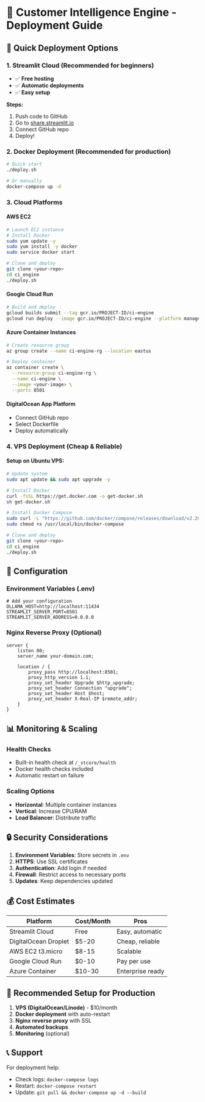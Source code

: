 # 🚀 Customer Intelligence Engine - Deployment Guide

## 🌟 **Quick Deployment Options**

### 1. **Streamlit Cloud (Recommended for beginners)**
- ✅ **Free hosting**
- ✅ **Automatic deployments**
- ✅ **Easy setup**

**Steps:**
1. Push code to GitHub
2. Go to [share.streamlit.io](https://share.streamlit.io/)
3. Connect GitHub repo
4. Deploy!

### 2. **Docker Deployment (Recommended for production)**
```bash
# Quick start
./deploy.sh

# Or manually
docker-compose up -d
```

### 3. **Cloud Platforms**

#### **AWS EC2**
```bash
# Launch EC2 instance
# Install Docker
sudo yum update -y
sudo yum install -y docker
sudo service docker start

# Clone and deploy
git clone <your-repo>
cd ci_engine
./deploy.sh
```

#### **Google Cloud Run**
```bash
# Build and deploy
gcloud builds submit --tag gcr.io/PROJECT-ID/ci-engine
gcloud run deploy --image gcr.io/PROJECT-ID/ci-engine --platform managed
```

#### **Azure Container Instances**
```bash
# Create resource group
az group create --name ci-engine-rg --location eastus

# Deploy container
az container create \
  --resource-group ci-engine-rg \
  --name ci-engine \
  --image <your-image> \
  --ports 8501
```

#### **DigitalOcean App Platform**
- Connect GitHub repo
- Select Dockerfile
- Deploy automatically

### 4. **VPS Deployment (Cheap & Reliable)**

#### **Setup on Ubuntu VPS:**
```bash
# Update system
sudo apt update && sudo apt upgrade -y

# Install Docker
curl -fsSL https://get.docker.com -o get-docker.sh
sh get-docker.sh

# Install Docker Compose
sudo curl -L "https://github.com/docker/compose/releases/download/v2.20.0/docker-compose-$(uname -s)-$(uname -m)" -o /usr/local/bin/docker-compose
sudo chmod +x /usr/local/bin/docker-compose

# Clone and deploy
git clone <your-repo>
cd ci_engine
./deploy.sh
```

## 🔧 **Configuration**

### **Environment Variables (.env)**
```env
# Add your configuration
OLLAMA_HOST=http://localhost:11434
STREAMLIT_SERVER_PORT=8501
STREAMLIT_SERVER_ADDRESS=0.0.0.0
```

### **Nginx Reverse Proxy (Optional)**
```nginx
server {
    listen 80;
    server_name your-domain.com;
    
    location / {
        proxy_pass http://localhost:8501;
        proxy_http_version 1.1;
        proxy_set_header Upgrade $http_upgrade;
        proxy_set_header Connection "upgrade";
        proxy_set_header Host $host;
        proxy_set_header X-Real-IP $remote_addr;
    }
}
```

## 📊 **Monitoring & Scaling**

### **Health Checks**
- Built-in health check at `/_stcore/health`
- Docker health checks included
- Automatic restart on failure

### **Scaling Options**
- **Horizontal**: Multiple container instances
- **Vertical**: Increase CPU/RAM
- **Load Balancer**: Distribute traffic

## 🔒 **Security Considerations**

1. **Environment Variables**: Store secrets in `.env`
2. **HTTPS**: Use SSL certificates
3. **Authentication**: Add login if needed
4. **Firewall**: Restrict access to necessary ports
5. **Updates**: Keep dependencies updated

## 💰 **Cost Estimates**

| Platform | Cost/Month | Pros |
|----------|------------|------|
| Streamlit Cloud | Free | Easy, automatic |
| DigitalOcean Droplet | $5-20 | Cheap, reliable |
| AWS EC2 t3.micro | $8-15 | Scalable |
| Google Cloud Run | $0-10 | Pay per use |
| Azure Container | $10-30 | Enterprise ready |

## 🚀 **Recommended Setup for Production**

1. **VPS (DigitalOcean/Linode)** - $10/month
2. **Docker deployment** with auto-restart
3. **Nginx reverse proxy** with SSL
4. **Automated backups**
5. **Monitoring** (optional)

## 📞 **Support**

For deployment help:
- Check logs: `docker-compose logs`
- Restart: `docker-compose restart`
- Update: `git pull && docker-compose up -d --build`